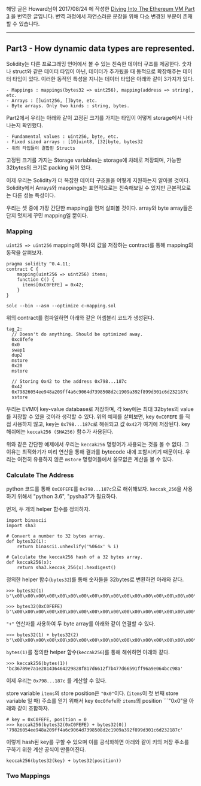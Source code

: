 해당 글은 Howard님이 2017/08/24 에 작성한 [Diving Into The Ethereum VM Part 3](https://medium.com/@hayeah/diving-into-the-ethereum-vm-the-hidden-costs-of-arrays-28e119f04a9b) 을 번역한 글입니다. 변역 과정에서 자연스러운 문장을 위해 다소 변경된 부분이 존재할 수 있습니다.

* * *

## Part3 - How dynamic data types are represented.

Solidity는 다른 프로그래밍 언어에서 볼 수 있는 친숙한 데이터 구조를 제공한다. 숫자나 struct와 같은 데이터 타입이 아닌, 데이터가 추가됬을 때 동적으로 확장해주는 데이터 타입이 있다. 이러한 동적인 특성을 지니는 데이터 타입은 아래와 같이 3가지가 있다.

    - Mappings : mappings(bytes32 => uint256), mapping(address => string), etc.
    - Arrays : []uint256, []byte, etc.
    - Byte arrays. Only two kinds : string, bytes.

Part2에서 우리는 아래와 같이 고정된 크기를 가지는 타입이 어떻게 storage에서 나타나는지 확인했다.

    - Fundamental values : uint256, byte, etc.
    - Fixed sized arrays : [10]uint8, [32]byte, bytes32
    - 위의 타입들이 결합된 Structs

고정된 크기를 가지는 Storage variables는 storage에 차례로 저장되며, 가능한 32bytes의 크기로 packing 되어 있다.

이제 우리는 Solidity가 더 복잡한 데이터 구조들을 어떻게 지원하는지 알아볼 것이다. Solidity에서 Arrays와 mappings는 표면적으로는 친숙해보일 수 있지만 근본적으로는 다른 성능 특성이다.

우리는 셋 중에 가장 간단한 mapping을 먼저 살펴볼 것이다. array와 byte array들은 단지 멋지게 꾸민 mapping일 뿐이다.


### Mapping

```uint25 => uint256``` mapping에 하나의 값을 저장하는 contract를 통해 mapping의 동작을 살펴보자.

```
pragma solidity ^0.4.11;
contract C {
    mapping(uint256 => uint256) items;
    function C() {
      items[0xC0FEFE] = 0x42;
    }
}
```
```
solc --bin --asm --optimize c-mapping.sol
```

위의 contract를 컴파일하면 아래와 같은 어셈블리 코드가 생성된다.

```
tag_2:
  // Doesn't do anything. Should be optimized away.
  0xc0fefe
  0x0
  swap1
  dup2
  mstore
  0x20
  mstore

  // Storing 0x42 to the address 0x798...187c
  0x42
  0x79826054ee948a209ff4a6c9064d7398508d2c1909a392f899d301c6d232187c
  sstore
```

우리는 EVM이 key-value database로 저장하며, 각 key에는 최대 32bytes의 value를 저장할 수 있을 것이라 생각할 수 있다. 위의 예제를 살펴보면, key ```0xC0FEFE``` 를 직접 사용하지 않고, key는 ```0x798...187c```로 해쉬되고 값 ```0x42```가 여기에 저장된다. key 해쉬에는 ```keccak256 (SHA256)``` 함수가 사용된다.

위와 같은 간단한 예제에서 우리는 ```keccak256``` 명령어가 사용되는 것을 볼 수 없다. 그 이유는 최적화기가 미리 연산을 통해 결과를 bytecode 내에 포함시키기 때문이다. 우리는 여전히 유용하지 않은 ```mstore``` 명령어들에서 쓸모없은 계산을 볼 수 있다.


### Calculate The Address

python 코드를 통해 ```0xC0FEFE```를 ```0x798...187c```으로 해쉬해보자. ```keccak_256```을 사용하기 위해서 "python 3.6", "pysha3"가 필요하다.

먼저, 두 개의 helper 함수를 정의하자.

```
import binascii
import sha3

# Convert a number to 32 bytes array.
def bytes32(i):
    return binascii.unhexlify('%064x' % i)

# Calculate the keccak256 hash of a 32 bytes array.
def keccak256(x):
    return sha3.keccak_256(x).hexdigest()
```

정의한 helper 함수(```bytes32```)를 통해 숫자들을 32bytes로 변환하면 아래와 같다.

```
>>> bytes32(1)
b'\x00\x00\x00\x00\x00\x00\x00\x00\x00\x00\x00\x00\x00\x00\x00\x00\x00\x00\x00\x00\x00\x00\x00\x00\x00\x00\x00\x00\x00\x00\x00\x01'

>>> bytes32(0xC0FEFE)
b'\x00\x00\x00\x00\x00\x00\x00\x00\x00\x00\x00\x00\x00\x00\x00\x00\x00\x00\x00\x00\x00\x00\x00\x00\x00\x00\x00\x00\x00\xc0\xfe\xfe'
```

```"+"``` 연산자를 사용하여 두 byte array를 아래와 같이 연결할 수 있다.

```
>>> bytes32(1) + bytes32(2)
b'\x00\x00\x00\x00\x00\x00\x00\x00\x00\x00\x00\x00\x00\x00\x00\x00\x00\x00\x00\x00\x00\x00\x00\x00\x00\x00\x00\x00\x00\x00\x00\x01\x00\x00\x00\x00\x00\x00\x00\x00\x00\x00\x00\x00\x00\x00\x00\x00\x00\x00\x00\x00\x00\x00\x00\x00\x00\x00\x00\x00\x00\x00\x00\x02'
```

```bytes(1)```를 정의한 helper 함수(```keccak256```)를 통해 해쉬하면 아래와 같다.

```
>>> keccak256(bytes(1))
'bc36789e7a1e281436464229828f817d6612f7b477d66591ff96a9e064bcc98a'
```

이제 우리는 ```0x798...187c``` 를 계산할 수 있다.

store variable ```items```의 store position은 ```"0x0"```이다. (```items```이 첫 번째 store variable 일 때)
주소를 얻기 위해서 key ```0xc0fefe```와 ```items```의 position ```"0x0"을 아래와 같이 조합하자.

```
# key = 0xC0FEFE, position = 0
>>> keccak256(bytes32(0xC0FEFE) + bytes32(0))
'79826054ee948a209ff4a6c9064d7398508d2c1909a392f899d301c6d232187c'
```

이렇게 hash된 key를 구할 수 있으며 이를 공식화하면 아래와 같이 키의 저장 주소를 구하기 위한 계산 공식이 만들어진다.

```
keccak256(bytes32(key) + bytes32(position))
```


### Two Mappings

